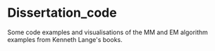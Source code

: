# Dissertation_code
Some code examples and visualisations of the MM and EM algorithm examples from Kenneth Lange's books. 
